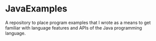 # JavaExamples
A repository to place program examples that I wrote as a means to get familiar with language features and APIs of the Java programming language.
